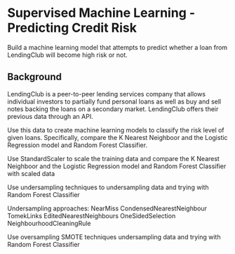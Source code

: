 # Supervised Machine Learning - Predicting Credit Risk

Build a machine learning model that attempts to predict whether a loan from LendingClub will become high risk or not. 

## Background

LendingClub is a peer-to-peer lending services company that allows individual investors to partially fund personal loans as well as buy and sell notes backing the loans on a secondary market. LendingClub offers their previous data through an API.

Use this data to create machine learning models to classify the risk level of given loans. Specifically, compare the K Nearest Neighboor and the Logistic Regression model and Random Forest Classifier.

Use StandardScaler to scale the training data and compare the K Nearest Neighboor and the Logistic Regression model and Random Forest Classifier with scaled data

Use undersampling techniques to undersampling data and trying with Random Forest Classifier

Undersampling approaches:
NearMiss
CondensedNearestNeighbour
TomekLinks
EditedNearestNeighbours
OneSidedSelection
NeighbourhoodCleaningRule

Use oversampling SMOTE techniques undersampling data and trying with Random Forest Classifier 